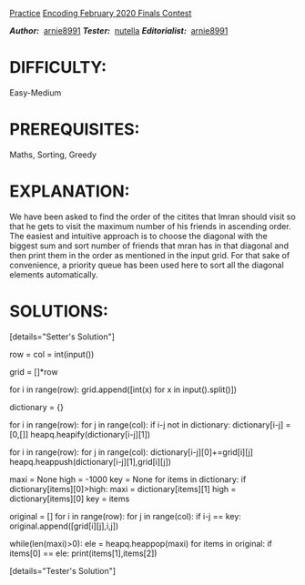 
[Practice](https://www.codechef.com/ENFE2020/problems/ECFEB204)
[Encoding February 2020 Finals Contest](https://www.codechef.com/ENFE2020?itm_campaign=contest_listing)

***Author:***  [arnie8991](https://www.codechef.com/users/arnie8991)
***Tester:***  [nutella](https://www.codechef.com/users/nuttela)
***Editorialist:***  [arnie8991](https://www.codechef.com/users/arnie8991)

# DIFFICULTY:
Easy-Medium

# PREREQUISITES:
Maths, Sorting, Greedy
 
# EXPLANATION:

We have been asked to find the order of the citites that Imran should visit so that he gets to visit the maximum number of his friends in ascending order. The easiest and intuitive approach is to choose the diagonal with the biggest sum and sort number of friends that mran has in that diagonal and then print them in the order as mentioned in the input grid. For that sake of convenience, a priority queue has been used here to sort all the diagonal elements automatically.

# SOLUTIONS:

[details="Setter's Solution"]

row = col = int(input())

grid = []*row 

for i in range(row):
    grid.append([int(x) for x in input().split()])

dictionary = {}

for i in range(row):
    for j in range(col):
        if i-j not in dictionary:
            dictionary[i-j] = [0,[]]
            heapq.heapify(dictionary[i-j][1])

for i in range(row):
    for j in range(col):
        dictionary[i-j][0]+=grid[i][j]
        heapq.heappush(dictionary[i-j][1],grid[i][j])

maxi = None
high = -1000
key = None
for items in dictionary:
    if dictionary[items][0]>high:
        maxi = dictionary[items][1]
        high = dictionary[items][0]
        key = items


original = []
for i in range(row):
    for j in range(col):
        if i-j == key:
            original.append([grid[i][j],i,j])

while(len(maxi)>0):
    ele = heapq.heappop(maxi)
    for items in original:
        if items[0] == ele:
            print(items[1],items[2])

[details="Tester's Solution"]
